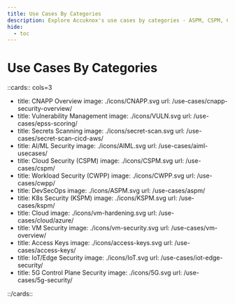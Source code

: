 ```yaml
---
title: Use Cases By Categories
description: Explore Accuknox's use cases by categories - ASPM, CSPM, CWPP, KSPM.
hide:
  - toc
---
```



<style>
h2 {
  color: #000025;
  font-size: 1.5rem !important;
}
.nt-card .nt-card-image{
  color: #005BFF;

}

 .nt-card-title {
    text-align: -webkit-center;
}


</style>

# Use Cases By Categories


::cards:: cols=3

- title: CNAPP Overview
  image: ./icons/CNAPP.svg
  url: /use-cases/cnapp-security-overview/
- title: Vulnerability Management
  image: ./icons/VULN.svg
  url: /use-cases/epss-scoring/
- title: Secrets Scanning
  image: ./icons/secret-scan.svg
  url: /use-cases/secret-scan-cicd-aws/
- title: AI/ML Security
  image: ./icons/AIML.svg
  url: /use-cases/aiml-usecases/
- title: Cloud Security (CSPM)
  image: ./icons/CSPM.svg
  url: /use-cases/cspm/
- title: Workload Security (CWPP)
  image: ./icons/CWPP.svg
  url: /use-cases/cwpp/
- title: DevSecOps
  image: ./icons/ASPM.svg
  url: /use-cases/aspm/
- title: K8s Security (KSPM)
  image: ./icons/KSPM.svg
  url: /use-cases/kspm/
- title: Cloud
  image: ./icons/vm-hardening.svg
  url: /use-cases/cloud/azure/
- title: VM Security
  image: ./icons/vm-security.svg
  url: /use-cases/vm-overview/
- title: Access Keys
  image: ./icons/access-keys.svg
  url: /use-cases/access-keys/
- title: IoT/Edge Security
  image: ./icons/IoT.svg
  url: /use-cases/iot-edge-security/
- title: 5G Control Plane Security
  image: ./icons/5G.svg
  url: /use-cases/5g-security/

::/cards::